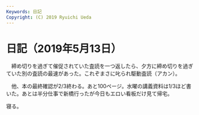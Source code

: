 ```yaml
---
Keywords: 日記
Copyright: (C) 2019 Ryuichi Ueda
---
```


# 日記（2019年5月13日）

　締め切りを過ぎて催促されていた査読を一つ返したら、夕方に締め切りを過ぎていた別の査読の最速があった。これぞまさに叱られ駆動査読（アカン）。


　他、本の最終確認が2/3終わる。あと100ページ。水曜の講義資料は1/3ほど書いた。あとは半分仕事で新橋行ったが今日もエロい看板だけ見て帰宅。


寝る。

